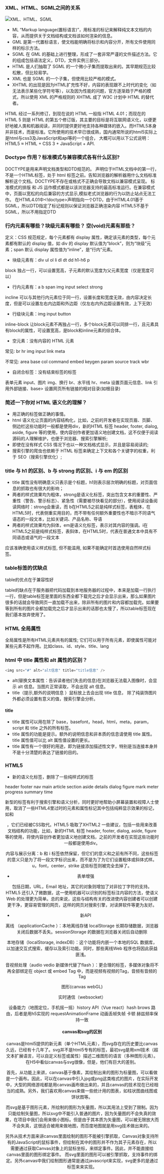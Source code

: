 ### XML、HTML、SGML之间的关系
![XML、HTML、SGML](https://github.com/lancertea/HTML-CSS/blob/master/img/HTML.png)
- ML “Markup language(置标语言)”，用标准的标记来解释纯文本文档的内容，从而提供关于文档结构或文档该如何渲染的信息。
- GML 是第一代置标语言，使文档能明确将标示和内容分开，所有文件使用同样的标示方法。
- SGML 在 GML 的基础上进行整理，形成了一套非常严谨的文件描述方法。它的组成包括语法定义，DTD，文件实例三部分。
- HTML 是人们抽取了 SGML 的一个微小子集而提取出来的。其早期规范比较松散，但比较易学。
- XML 也是 SGML 的一个子集，但使用比较严格的模式。
- XHTML 的出现是因为HTML扩充性不好，内容的表现跟不上时代的变化（如无法表示某些化学符号等），以及因为性能的问题，官方逐渐趋于严格的模式，所以使用 XML 的严格规则的 XHTML 成了 W3C 计划中 HTML 的替代者。

HTML 经过一系列修订，到现在说的 HTML 一般指 HTML 4.01；而现在的 HTML 5 则是 HTML 的第五个修订版，其主要的目标是将互联网语义化，以便更好地被人类和机器阅读，并同时提供更好地支持各种媒体的嵌入。而HTML5本身并非技术，而是标准。它所使用的技术早已很成熟，国内通常所说的html5实际上是html与css3及JavaScript和api等的一个组合，
大概可以用以下公式说明：HTML5 ≈ HTML + CSS 3 + JavaScript + API.

### Doctype 作用？标准模式与兼容模式各有什么区别?
DOCTYPE是用来声明文档类型和DTD规范的。 <!DOCTYPE html>声明位于HTML文档中的第一行，不是一个HTML标签，处于 html 标签之前。告知浏览器的解析器用什么文档标准解析这个文档。DOCTYPE不存在或格式不正确会导致文档以兼容模式呈现。
标准模式的排版 和 JS 运作模式都是以该浏览器支持的最高标准运行。在兼容模式中，页面以宽松的向后兼容的方式显示,模拟老式浏览器的行为以防止站点无法工作。
在HTML4.01中<!doctype>声明指向一个DTD，由于HTML4.01基于SGML，所以DTD指定了标记规则以保证浏览器正确渲染内容 HTML5不基于SGML，所以不用指定DTD

### 行内元素有哪些？块级元素有哪些？ 空(void)元素有那些？
定义：CSS 规范规定，每个元素都有 display 属性，确定该元素的类型，每个元素都有默认的 display 值，如 div 的 display 默认值为“block”，则为“块级”元素；span 默认 display 属性值为“inline”，是“行内”元素。
- 块级元素有：div ul ol li dl dt dd h1-h6 p

block 独占一行，可以设置宽高，子元素的默认宽度为父元素宽度（仅是宽度可以）
- 行内元素有：a b span img input select strong

incline 可以与其他行内元素位于同一行，设置长度和宽度无效，由内容决定长度，但是可以设置左右内边距和外边距（仅左右内外边距设置有效，上下无效）
- 行级块元素：img input button

inline-block 让block元素不再独占一行，多个block元素可以同排一行，且元素具有block的属性，可设置宽高，是block和inline元素的综合体。
- 空元素：没有内容的 HTML 元素

常见: br hr img input link meta

不常见: area base col command embed keygen param source track wbr
- 自闭合标签：没有结束标签的标签

表单元素 input、图片 img、换行 br、水平线 hr、meta 设置页面元信息、link 引用外部链接、base> 设置网页所有链接的相对目录(如根目录)

### 简述一下你对 HTML 语义化的理解？
- 用正确的标签做正确的事情。
- html 语义化让页面的内容结构化，比如，之前的开发者在实现页眉、页脚、侧边栏这些功能时一般都是使用div，新的HTML 标签 header, footer, dialog, aside, figure 等的使用，使内容创作者更加语义地创建文档，这不仅便于阅读源码的人理解维护，也便于浏览器、搜索引擎解析;
- 即使在没有样式 CSS 情况下也以一种文档格式显示，并且是容易阅读的;
- 搜索引擎的爬虫也依赖于 HTML 标签来确定上下文和各个关键字的权重，利于 SEO（搜索引擎优化）;

### title 与 h1 的区别、b 与 strong 的区别、i 与 em 的区别
- title 属性没有明确意义只表示是个标题，h1则表示层次明确的标题，对页面信息的抓取也有很大的影响；
- 两者的样式效果均为粗体，strong是语义化标签，突出包含文本的重要性、严重性（警告、警示标志）、紧急性（需要被尽快看见的部分），使用阅读设备阅读网络时：strong会重读，而 b在HTML5之前是纯样式标签，表粗体，在HTML5时，代表侧重实用目的，而不带有任何额外重要性也不暗示不同语气语态的一段文本，比如关键词、产品名称、导语
- 两者的样式效果均为斜体，em是语义化标签，表示对其内容的强调。i在HTML5之前是纯样式标签，表斜体，在HTML5时，代表在普通文本中具有不同语态或语气的一段文本

应该准确使用语义样式标签, 但不能滥用, 如果不能确定时首选使用自然样式标签。

### table标签的优缺点
table的优点在于兼容性好

table的缺点在于服务器把代码加载到本地服务器的过程中，本来是加载一行执行一行，但是table标签是里面的东西全都下载完之后才会显示出来，那么如果图片很多的话就会导致网页一直加载不出来，除非所有的图片和内容都加载完。如果要等到所有的图片全都加载完之后才显示出来的话那也太慢了，所以table标签现在我们基本放弃使用了。

### HTML 全局属性
全局属性是所有HTML元素共有的属性; 它们可以用于所有元素，即使属性可能对某些元素不起作用。比如class、id、style、title、lang 

### html 中 title 属性和 alt 属性的区别？
```javascript
<img src="#" alt="alt信息" title="title信息" />
```
- alt(替换文本属性：告诉读者他们失去的信息)在浏览器无法载入图像时，会显示 alt 信息。当图片正常读取，不会出现 alt 信息。
- title（提示,额外的说明信息 ）鼠标放上去会出现 title 信息，
除了纯装饰图片外都必须设置有意义的值，搜索引擎会分析。

#### title
- title 属性可以用在除了 base，basefont，head，html，meta，param，script 和 title 之外的所有标签。
- title 属性的功能是提示。额外的说明信息和非本质的信息请使用 title 属性。title 属性值可以比 alt 属性值设置的更长。
- title 属性有一个很好的用途，即为链接添加描述性文字，特别是当连接本身并不是十分清楚的表达了链接的目的。

### HTML5
- 新的语义化标签，删除了一些纯样式的标签

header footer nav main article section aside details dialog figure mark meter progress summary time

新型的标签有利于搜索引擎和语义分析，同时更好地帮助小屏幕装置和视障人士使用，取消了一些HTML4里过时的元素和属性标记其中包括纯粹显示效果的标记，如<font>和<center>，它们已经被CSS取代。HTML5 吸取了XHTML2 一些建议，包括一些用来改善文档结构的功能，比如，新的HTML 标签 header, footer, dialog, aside, figure 等的使用，将使内容创作者更加语义地创建文档，之前的开发者在实现这些功能时一般都是使用div。

内容与展示分离：b 和 i 标签依然保留，但它们的意义和之前有所不同，这些标签的意义只是为了将一段文字标识出来，而不是为了为它们设置粗体或斜体式样。u，font，center，strike 这些标签则被完全去掉了。
- 表单增强

包括日期，URL，Email 地址，其它的对象则增加了对非拉丁字符的支持。HTML5 还引入了微数据，这一使用机器可以识别的标签标注内容的方法，使语义Web 的处理更为简单。总的来说，这些与结构有关的改进使内容创建者可以创建更干净，更容易管理的网页，这样的网页对搜索引擎，对读屏软件等更为友好。

- 新API

离线 （applicationCache ）：本地离线存储 localStorage 长期存储数据，浏览器关闭后数据不丢失。sessionStorage 的数据在浏览器关闭后自动删除

本地存储（localStorage, indexDB）：这个功能将内嵌一个本地的SQL 数据库，以加速交互式搜索，缓存以及索引功能。同时，那些离线Web 程序也将因此获益匪浅。

音视频处理（audio vedio 新媒体代替了flash ）：更合理的标签，多媒体对象将不再全部绑定在 object 或 embed Tag 中，而是视频有视频的Tag，音频有音频的 Tag

图形(canvas  webGL)

实时通信（websocket）

设备能力（地图定位，手机摇一摇）history API（Vue react）hash brows 路由，后者是用h5实现的
requestAnimationFrame 动画丢帧失帧 卡顿   赫兹频率保持一致

#### canvas和svg的区别
canvas是html5提供的新元素<canvas>（单个HTML元素），而svg存在的历史要比canvas久远，已经有十几年了。svg并不是html5专有的标签，最初svg是用xml技术（超文本扩展语言，可以自定义标签或属性）描述二维图形的语言（多种图形元素）。在H5中看似canvas与svg很像，但是，他们有巨大的差别。

首先，从功能上来讲，canvas基于像素，其绘制出来的图形为标量图，可以看做是一个画布。因此，可以在canvas中引入jpg或png这类格式的图片，在实际开发中，大型的网络游戏都是用canvas画布做出来的，并且canvas的技术现在已经相当的成熟。另外，我们喜欢用canvas来做一些统计用的图表，如柱状图曲线图或饼状图等。 

而svg是基于图形元素，所绘制的图形为矢量图，所以其用法上受到了限制。因为只能绘制矢量图，所以svg中不能引入普通的图片，因为矢量图的不会失真的效果，在项目中我们会用来做小图标。但是由于其本质为矢量图，可以被无限放大而不会失真，这很适合被用来做地图，而百度地图就是用svg技术做出来的。

另外从技术方面来讲canvas里面绘制的图形不能被引擎抓取，Canvas对象支持所有的JavaScript的鼠标事件，但绘制在其中的图形并不作为其子元素存在，所以需要通过获取Canvas对象上的鼠标坐标，来绑定事件。因此，并不能直接给canvas里面的图形绑定事件。 而svg里面的图形可以被引擎抓取，支持事件的绑定。另外canvas中我们绘制图形通常是通过javascript来实现，svg更多的是通过标签来来实现。